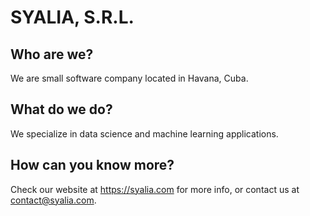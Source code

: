 # SYALIA, S.R.L.

## Who are we?

We are small software company located in Havana, Cuba.

## What do we do?

We specialize in data science and machine learning applications. 

## How can you know more?

Check our website at https://syalia.com for more info, or contact us at contact@syalia.com.
